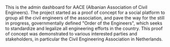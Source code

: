 This is the admin dashboard for AACE (Albanian Association of Civil Engineers). The project started as a proof of concept for a social platform to group all the civil engineers of the association, and pave the way for the still in progress, governmentally defined "Order of the Engineers", which seeks to standardize and legalize all engineering efforts in the country. This proof of concept was demonstrated to various interested parties and stakeholders, in particular the Civil Engineering Association in Netherlands.


